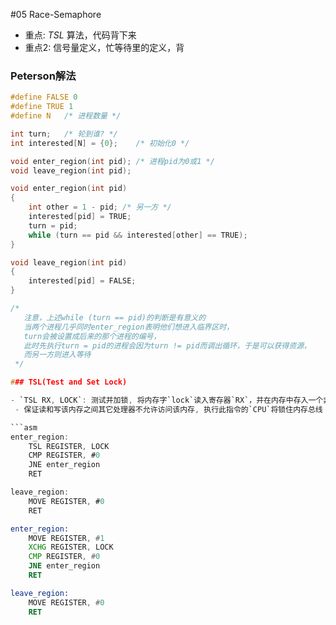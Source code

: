 #05 Race-Semaphore

- 重点: *TSL* 算法，代码背下来
- 重点2: 信号量定义，忙等待里的定义，背

### Peterson解法
```c
#define FALSE 0
#define TRUE 1
#define N	/* 进程数量 */

int turn;	/* 轮到谁? */
int interested[N] = {0};	/* 初始化0 */

void enter_region(int pid); /* 进程pid为0或1 */
void leave_region(int pid);

void enter_region(int pid)
{
	int other = 1 - pid; /* 另一方 */
	interested[pid] = TRUE;
	turn = pid;
	while (turn == pid && interested[other] == TRUE);
}

void leave_region(int pid)
{
	interested[pid] = FALSE;
}

/*
   注意，上述while (turn == pid)的判断是有意义的
   当两个进程几乎同时enter_region表明他们想进入临界区时，
   turn会被设置成后来的那个进程的编号，
   此时先执行turn = pid的进程会因为turn != pid而调出循环，于是可以获得资源，
   而另一方则进入等待
 */

### TSL(Test and Set Lock)

- `TSL RX, LOCK`: 测试并加锁, 将内存字`lock`读入寄存器`RX`，并在内存中存入一个非零值
 - 保证读和写该内存之间其它处理器不允许访问该内存, 执行此指令的`CPU`将锁住内存总线

```asm
enter_region:
	TSL REGISTER, LOCK
	CMP REGISTER, #0
	JNE enter_region
	RET

leave_region:
	MOVE REGISTER, #0
	RET
```

```asm
enter_region:
	MOVE REGISTER, #1
	XCHG REGISTER, LOCK
	CMP REGISTER, #0
	JNE enter_region
	RET

leave_region:
	MOVE REGISTER, #0
	RET
```
